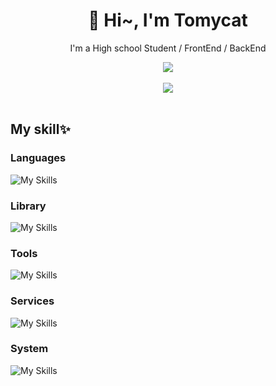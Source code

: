 <h1 align="center">🌸 Hi~, I'm Tomycat
</h1>
<p align="center">I'm a High school Student / FrontEnd / BackEnd </p>
<div align="center">
<a href="https://count.getloli.com/"><img src="https://count.getloli.com/get/@:tomycat?theme=rule34"></a>
</div>
<br />
<div align="center">
<img src="https://lanyard.cnrad.dev/api/503043347246743567?idleMessage=I%20hate%20my%20life%20">
</div>
<br/>
<!-- <table align="center">
  <tbody>
    <tr>
    <td>
      <img  src="/github-metrics.svg" alt="Metrics" width="400">
    </td>
    <td>
    </td>
    </tr>
  </tbody>
</table> -->


## My skill✨
### Languages

![My Skills](https://skillicons.dev/icons?i=bash,html,css,js,ts,rust,py,lua)

### Library

![My Skills](https://skillicons.dev/icons?i=tauri,actix,vue,vite,nuxt,react,next,fastapi,flask)


### Tools

![My Skills](https://skillicons.dev/icons?i=vscode,neovim,blender,docker,kubernetes,mongodb,mysql)

### Services
![My Skills](https://skillicons.dev/icons?i=github,gitlab,cloudflare,postman)

### System
![My Skills](https://skillicons.dev/icons?i=windows,arch,linux,ubuntu)
